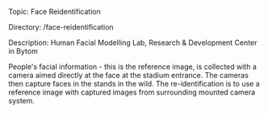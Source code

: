 Topic: Face Reidentification

Directory: /face-reidentification

Description: Human Facial Modelling Lab, Research & Development Center in Bytom

People's facial information - this is the reference image, is collected with a camera aimed directly at the face at the stadium entrance. The cameras then capture faces in the stands in the wild. The re-identification is to use a reference image with captured images from surrounding mounted camera system.

